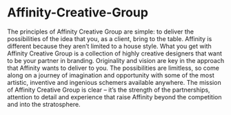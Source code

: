 # Affinity-Creative-Group
The principles of Affinity Creative Group are simple: to deliver the possibilities of the idea that you, as a client, bring to the table. Affinity is different because they aren’t limited to a house style. What you get with Affinity Creative Group is a collection of highly creative designers that want to be your partner in branding. Originality and vision are key in the approach that Affinity wants to deliver to you. The possibilities are limitless, so come along on a journey of imagination and opportunity with some of the most artistic, inventive and ingenious schemers available anywhere. The mission of Affinity Creative Group is clear – it’s the strength of the partnerships, attention to detail and experience that raise Affinity beyond the competition and into the stratosphere.
